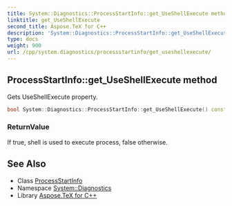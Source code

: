 ```yaml
---
title: System::Diagnostics::ProcessStartInfo::get_UseShellExecute method
linktitle: get_UseShellExecute
second_title: Aspose.TeX for C++
description: 'System::Diagnostics::ProcessStartInfo::get_UseShellExecute method. Gets UseShellExecute property in C++.'
type: docs
weight: 900
url: /cpp/system.diagnostics/processstartinfo/get_useshellexecute/
---
```

## ProcessStartInfo::get_UseShellExecute method


Gets UseShellExecute property.

```cpp
bool System::Diagnostics::ProcessStartInfo::get_UseShellExecute() const
```


### ReturnValue

If true, shell is used to execute process, false otherwise.

## See Also

* Class [ProcessStartInfo](../)
* Namespace [System::Diagnostics](../../)
* Library [Aspose.TeX for C++](../../../)
